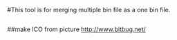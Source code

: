 #This tool is for merging multiple bin file as a one bin file.
##

##make ICO from picture
http://www.bitbug.net/